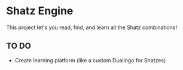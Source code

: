 
# Shatz Engine

This project let's you read, find, and learn all the Shatz combinations!

## TO DO
- Create learning platform (like a custom Dualingo for Shatzes)
